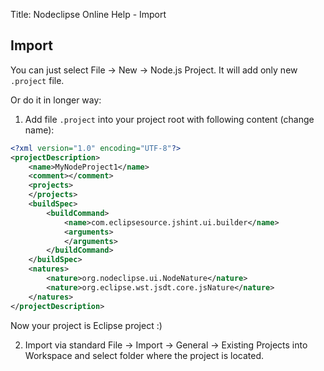 Title:  Nodeclipse Online Help - Import

## Import

You can just select File -> New -> Node.js Project. It will add only new `.project` file.

Or do it in longer way:

1. Add file `.project` into your project root with following content (change name):

```xml
<?xml version="1.0" encoding="UTF-8"?>
<projectDescription>
	<name>MyNodeProject1</name>
	<comment></comment>
	<projects>
	</projects>
	<buildSpec>
		<buildCommand>
			<name>com.eclipsesource.jshint.ui.builder</name>
			<arguments>
			</arguments>
		</buildCommand>
	</buildSpec>
	<natures>
		<nature>org.nodeclipse.ui.NodeNature</nature>
		<nature>org.eclipse.wst.jsdt.core.jsNature</nature>
	</natures>
</projectDescription>
```

Now your project is Eclipse project :)

2. Import via standard File -> Import -> General -> Existing Projects into Workspace and select folder where the project is located.
 	